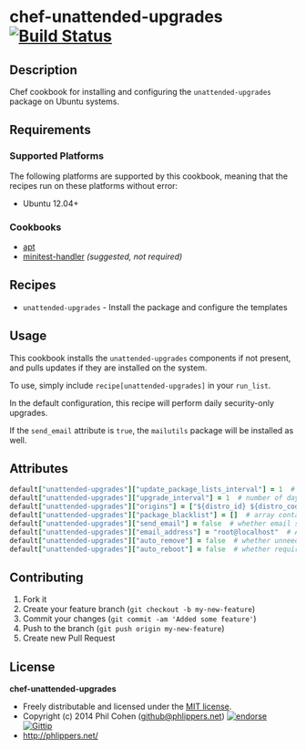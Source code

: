 # chef-unattended-upgrades  [![Build Status](https://travis-ci.org/phlipper/chef-unattended-upgrades.svg)](https://travis-ci.org/phlipper/chef-unattended-upgrades)

## Description

Chef cookbook for installing and configuring the `unattended-upgrades` package on Ubuntu systems.


## Requirements

### Supported Platforms

The following platforms are supported by this cookbook, meaning that the recipes run on these platforms without error:

* Ubuntu 12.04+

### Cookbooks

* [apt](http://community.opscode.com/cookbooks/apt)
* [minitest-handler](http://community.opscode.com/cookbooks/minitest-handler) _(suggested, not required)_


## Recipes

* `unattended-upgrades` - Install the package and configure the templates

## Usage

This cookbook installs the `unattended-upgrades` components if not present, and pulls updates if they are installed on the system.

To use, simply include `recipe[unattended-upgrades]` in your `run_list`.

In the default configuration, this recipe will perform daily security-only upgrades.

If the `send_email` attribute is `true`, the `mailutils` package will be installed as well.


## Attributes

```ruby
default["unattended-upgrades"]["update_package_lists_interval"] = 1  # number of days between package list updates
default["unattended-upgrades"]["upgrade_interval"] = 1  # number of days between package upgrades
default["unattended-upgrades"]["origins"] = ["${distro_id} ${distro_codename}-security"]  # array containing (origin,archive) pairs. Controls where packages can be installed from
default["unattended-upgrades"]["package_blacklist"] = []  # array containing packages to never update
default["unattended-upgrades"]["send_email"] = false  # whether email should be sent
default["unattended-upgrades"]["email_address"] = "root@localhost"  # Address for email reports
default["unattended-upgrades"]["auto_remove"] = false  # whether unneeded deps should be removed
default["unattended-upgrades"]["auto_reboot"] = false  # whether required reboots should happen automatically
```


## Contributing

1. Fork it
2. Create your feature branch (`git checkout -b my-new-feature`)
3. Commit your changes (`git commit -am 'Added some feature'`)
4. Push to the branch (`git push origin my-new-feature`)
5. Create new Pull Request


## License

**chef-unattended-upgrades**

* Freely distributable and licensed under the [MIT license](http://phlipper.mit-license.org/2014/license.html).
* Copyright (c) 2014 Phil Cohen (github@phlippers.net) [![endorse](http://api.coderwall.com/phlipper/endorsecount.png)](http://coderwall.com/phlipper)  [![Gittip](http://img.shields.io/gittip/phlipper.png)](https://www.gittip.com/phlipper/)
* http://phlippers.net/
